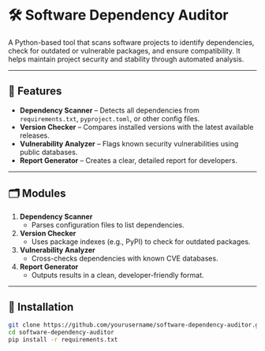 # 🛠️ Software Dependency Auditor

A Python-based tool that scans software projects to identify dependencies, check for outdated or vulnerable packages, and ensure compatibility. It helps maintain project security and stability through automated analysis.

---

## 📌 Features
- **Dependency Scanner** – Detects all dependencies from `requirements.txt`, `pyproject.toml`, or other config files.
- **Version Checker** – Compares installed versions with the latest available releases.
- **Vulnerability Analyzer** – Flags known security vulnerabilities using public databases.
- **Report Generator** – Creates a clear, detailed report for developers.

---

## 🗂️ Modules
1. **Dependency Scanner**
   - Parses configuration files to list dependencies.
2. **Version Checker**
   - Uses package indexes (e.g., PyPI) to check for outdated packages.
3. **Vulnerability Analyzer**
   - Cross-checks dependencies with known CVE databases.
4. **Report Generator**
   - Outputs results in a clean, developer-friendly format.

---

## 🚀 Installation
```bash
git clone https://github.com/yourusername/software-dependency-auditor.git
cd software-dependency-auditor
pip install -r requirements.txt
